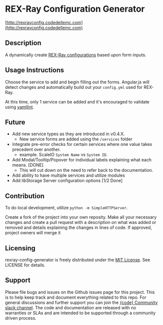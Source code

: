 # REX-Ray Configuration Generator

[http://rexrayconfig.codedellemc.com](http://rexrayconfig.codedellemc.com)

## Description
A dynamically create [REX-Ray configurations](http://rexray.readthedocs.io/en/latest/user-guide/config/) based upon form inputs.

## Usage Instructions
Choose the service to add and begin filling out the forms. Angular.js will detect changes and automatically build out your `config.yml` used for REX-Ray. 

At this time, only 1 service can be added and it's encouraged to validate using [yamllint](http://www.yamllint.com/). 

## Future

- Add new service types as they are introduced in v0.4.X. 
  - New service forms are added using the `/services` folder
- Integrate pre-error checks for certain services where one value takes precedent over another. 
   - example. ScaleIO `System Name` vs `System ID`.
- Add Modal/Tooltip/Popover for individual labels explaining what each means. [DONE]
  - This will cut down on the need to refer back to the documentation.
- Add ability to have multiple services and utilize modules
- Add libStorage Server configuration options [1/2 Done]

## Contribution

To do local development, utilize `python -m SimpleHTTPServer`.

Create a fork of the project into your own reposity. Make all your necessary changes and create a pull request with a description on what was added or removed and details explaining the changes in lines of code. If approved, project owners will merge it

## Licensing
rexray-config-generator is freely distributed under the [MIT License](http://github.com/kacole2/rexray-config-generator/LICENSE "LICENSE"). See LICENSE for details.

## Support
Please file bugs and issues on the Github issues page for this project. This is to help keep track and document everything related to this repo. For general discussions and further support you can join the [{code} Community slack channel](http://community.emccode.com/). The code and documentation are released with no warranties or SLAs and are intended to be supported through a community driven process.
